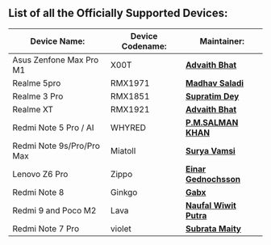 List of all the Officially Supported Devices:
---------------------------------------------

|         Device Name:          | Device Codename: |                 Maintainer:                     |
|-------------------------------|------------------|-------------------------------------------------|
|     Asus Zenfone Max Pro M1   |      X00T        | [**Advaith Bhat**](https://t.me/advaithbhat)    |
|     Realme 5pro               |    RMX1971       | [**Madhav Saladi**](https://t.me/BabluS)        |
|     Realme 3 Pro              |    RMX1851       | [**Supratim Dey**](https://t.me/supratimdey)    |
|     Realme XT                 |    RMX1921       | [**Advaith Bhat**](https://t.me/advaithbhat)    |
|     Redmi Note 5 Pro / AI     |    WHYRED        | [**P.M.SALMAN KHAN**](https://t.me/SALMAN_IS_HERE)    |
|     Redmi Note 9s/Pro/Pro Max |    Miatoll       | [**Surya Vamsi**](https://t.me/Surya580)        | 
|     Lenovo Z6 Pro             |    Zippo         | [**Einar Gednochsson**](https://t.me/kanstmablason)    |
|     Redmi Note 8              |    Ginkgo        | [**Gabx**](t.me/https://Gabx_.i)    |
|     Redmi 9 and Poco M2       |    Lava          | [**Naufal Wiwit Putra**](https://t.me/nauFOSS)    |    
|     Redmi Note 7 Pro          |    violet        | [**Subrata Maity**](https://t.me/Rdx55)    |

